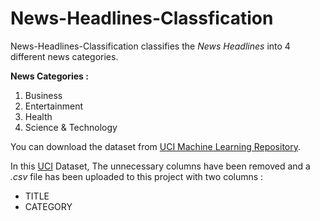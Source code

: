 # News-Headlines-Classfication

News-Headlines-Classification classifies the *News Headlines* into 4 different news categories.

**News Categories :**
1. Business
1. Entertainment
1. Health
1. Science & Technology

You can download the dataset from [UCI Machine Learning Repository](https://archive.ics.uci.edu/ml/datasets/News+Aggregator).

In this [UCI](https://archive.ics.uci.edu/ml/index.php) Dataset, The unnecessary columns have been removed and a *.csv* file has been uploaded to this project with two columns :

- TITLE
- CATEGORY
